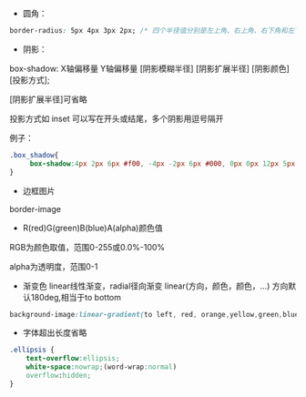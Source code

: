 - 圆角：
```css
border-radius: 5px 4px 3px 2px; /* 四个半径值分别是左上角、右上角、右下角和左下角，顺时针 */
```
- 阴影：

box-shadow: X轴偏移量 Y轴偏移量 [阴影模糊半径] [阴影扩展半径] [阴影颜色] [投影方式];

[阴影扩展半径]可省略

投影方式如 inset 可以写在开头或结尾，多个阴影用逗号隔开

例子：
```css
.box_shadow{
     box-shadow:4px 2px 6px #f00, -4px -2px 6px #000, 0px 0px 12px 5px #33CC00 inset;
}
```

- 边框图片

border-image
- R(red)G(green)B(blue)A(alpha)颜色值

RGB为颜色取值，范围0-255或0.0%-100%

alpha为透明度，范围0-1

- 渐变色
linear线性渐变，radial径向渐变
linear(方向，颜色，颜色，…)
方向默认180deg,相当于to bottom
```css
background-image:linear-gradient(to left, red, orange,yellow,green,blue,indigo,violet);
```

- 字体超出长度省略
```css
.ellipsis {
    text-overflow:ellipsis;
    white-space:nowrap;(word-wrap:normal)
    overflow:hidden;
}
```
